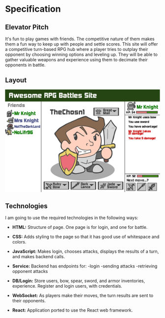 # Specification

## Elevator Pitch

It's fun to play games with friends. The competitive nature of them makes them a fun way to keep up with people and settle scores. This site will offer a competitive turn-based RPG hub where a player tries to outplay their opponent by choosing winning options and leveling up. They will be able to gather valuable weapons and experience using them to decimate their opponents in battle.

## Layout

![Screenshot of the mockup for the site](rpgsitemockup.png)

## Technologies

I am going to use the required technologies in the following ways:

- **HTML:** Structure of page. One page is for login, and one for battle.

- **CSS:** Adds styling to the page so that it has good use of whitespace and colors.

- **JavaScript:** Makes login, chooses attacks, displays the results of a turn, and makes backend calls.

- **Service:** Backend has endpoints for:
 -login
 -sending attacks
 -retrieving opponent attacks

- **DB/Login:** Store users, bow, spear, sword, and armor inventories, experience. Register and login users, with credentials.

- **WebSocket:** As players make their moves, the turn results are sent to their opponents.

- **React:** Application ported to use the React web framework.